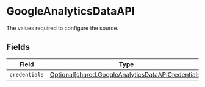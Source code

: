 # GoogleAnalyticsDataAPI

The values required to configure the source.


## Fields

| Field                                                                                                              | Type                                                                                                               | Required                                                                                                           | Description                                                                                                        |
| ------------------------------------------------------------------------------------------------------------------ | ------------------------------------------------------------------------------------------------------------------ | ------------------------------------------------------------------------------------------------------------------ | ------------------------------------------------------------------------------------------------------------------ |
| `credentials`                                                                                                      | [Optional[shared.GoogleAnalyticsDataAPICredentials]](undefined/models/shared/googleanalyticsdataapicredentials.md) | :heavy_minus_sign:                                                                                                 | N/A                                                                                                                |